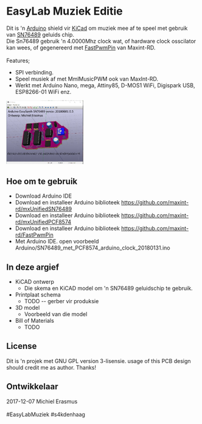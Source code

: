 # EasyLab Muziek Editie #

Dit is 'n [Arduino][] shield vir [KiCad][] om muziek mee af te speel met gebruik van [SN76489][] geluids chip. <br/>
Die Sn76489 gebruik 'n 4.0000Mhz clock wat, of hardware clock osscilator kan wees, of gegenereerd met <a href="https://github.com/maxint-rd/FastPwmPin" target="_blank">FastPwmPin</a> van Maxint-RD.<br/>
<br/>
Features;<br/>
 - SPI verbinding.<br/>
 - Speel musiek af met MmlMusicPWM ook van MaxInt-RD.<br/>
 - Werkt met Arduino Nano, mega, Attiny85, D-MOS1 WiFi, Digispark USB, ESP8266-01 WiFi enz.

<img src="https://github.com/pappavis/EasyLab-retro-synth-SN76489/blob/master/KiCAD/SN76489%20arduino%20nano%20shield/plaatje/EasyLabMuziek%20editie_SN76489_3d_0.5.jpg?raw=true" width="40%" height="40%">

[KiCad]: http://www.kicad-pcb.org
[Arduino]: http://arduino.cc/
[SN76489]: https://nl.wikipedia.org/wiki/SN76489

## Hoe om te gebruik ##
 * Download Arduino IDE
 * Download en installeer Arduino biblioteek https://github.com/maxint-rd/mxUnifiedSN76489
 * Download en installeer Arduino biblioteek https://github.com/maxint-rd/mxUnifiedPCF8574
 * Download en installeer Arduino biblioteek https://github.com/maxint-rd/FastPwmPin
 * Met Arduino IDE. open voorbeeld Arduino/SN76489_met_PCF8574_arduino_clock_20180131.ino
  
## In deze argief ##

* KiCAD ontwerp
    * Die skema  en KiCAD model om 'n SN76489 geluidschip te gebruik.
* Printplaat schema
    * TODO -- gerber vir produksie
* 3D model
    * Voorbeeld van die model
* Bill of Materials
    * TODO
    
## License ##

Dit is 'n projek met GNU GPL version 3-lisensie.
usage of this PCB design should credit me as author. Thanks!

## Ontwikkelaar ##
2017-12-07 Michiel Erasmus<br/>
<br/>
#EasyLabMuziek #s4kdenhaag<br/>

